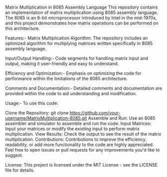 Matrix Multiplication in 8085 Assembly Language
This repository contains an implementation of matrix multiplication using 8085 assembly language. The 8085 is an 8-bit microprocessor introduced by Intel in the mid-1970s, and this project demonstrates how matrix operations can be performed on this architecture.

Features:-
Matrix Multiplication Algorithm: The repository includes an optimized algorithm for multiplying matrices written specifically in 8085 assembly language.

Input/Output Handling:- Code segments for handling matrix input and output, making it user-friendly and easy to understand.

Efficiency and Optimization:- Emphasis on optimizing the code for performance within the limitations of the 8085 architecture.

Comments and Documentation:- Detailed comments and documentation are provided within the code to aid understanding and modification.

Usage:-
To use this code:

Clone the Repository: git clone https://github.com/your-username/MatrixMultiplication-8085.git
Assemble and Run: Use an 8085 assembler and simulator to assemble and run the code.
Input Matrices: Input your matrices or modify the existing input to perform matrix multiplication.
View Results: Check the output to see the result of the matrix multiplication.
Contributions:
Contributions to improve the efficiency, readability, or add more functionality to the code are highly appreciated. Feel free to open issues or pull requests for any improvements you'd like to suggest.

License:
This project is licensed under the MIT License - see the LICENSE file for details.


